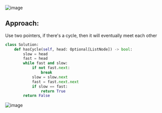 ![image](https://user-images.githubusercontent.com/53313027/212446916-5378eea3-a6e4-4297-834f-3eb32128ae80.png)

## Approach:

Use two pointers, if there's a cycle, then it will eventually meet each other

``` python 3
class Solution:
    def hasCycle(self, head: Optional[ListNode]) -> bool:
        slow = head
        fast = head
        while fast and slow:
            if not fast.next:
                break
            slow = slow.next
            fast = fast.next.next
            if slow == fast:
                return True
        return False
```

![image](https://user-images.githubusercontent.com/53313027/212446981-6bd117de-d75c-4113-881a-8837af6c541e.png)
